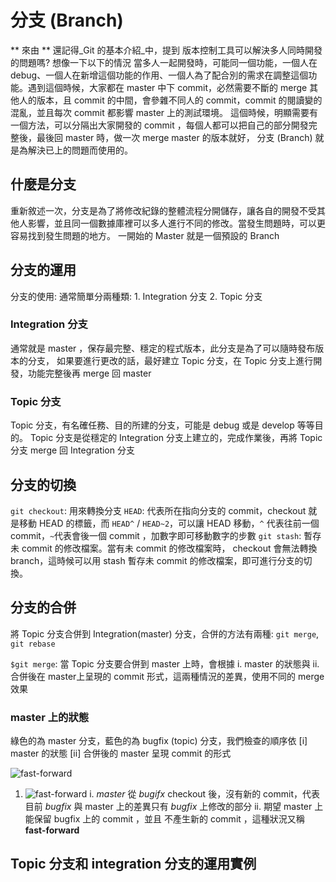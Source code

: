 # 分支 (Branch)

** 來由 **
  還記得_Git 的基本介紹_中，提到 版本控制工具可以解決多人同時開發的問題嗎? 想像一下以下的情況
  當多人一起開發時，可能同一個功能，一個人在 debug、一個人在新增這個功能的作用、一個人為了配合別的需求在調整這個功能。遇到這個時候，大家都在 master 中下 commit，必然需要不斷的 merge 其他人的版本，且 commit 的中間，會參雜不同人的 commit，commit 的閱讀變的混亂，並且每次 commit 都影響 master 上的測試環境。
  這個時候，明顯需要有一個方法，可以分隔出大家開發的 commit ，每個人都可以把自己的部分開發完整後，最後回 master 時，做一次 merge master 的版本就好， 分支 (Branch) 就是為解決已上的問題而使用的。

## 什麼是分支

重新敘述一次，分支是為了將修改紀錄的整體流程分開儲存，讓各自的開發不受其他人影響，並且同一個數據庫裡可以多人進行不同的修改。當發生問題時，可以更容易找到發生問題的地方。
一開始的 Master 就是一個預設的 Branch

## 分支的運用

分支的使用: 通常簡單分兩種類: 1. Integration 分支 2. Topic 分支

### Integration 分支

通常就是 master ，保存最完整、穩定的程式版本，此分支是為了可以隨時發布版本的分支， 如果要進行更改的話，最好建立 Topic 分支，在 Topic 分支上進行開發，功能完整後再 merge 回 master

### Topic 分支

Topic 分支，有名確任務、目的所建的分支，可能是 debug 或是 develop 等等目的。
Topic 分支是從穩定的 Integration 分支上建立的，完成作業後，再將 Topic 分支 merge 回 Integration 分支

## 分支的切換

`git checkout`: 用來轉換分支
`HEAD`: 代表所在指向分支的 commit，checkout 就是移動 HEAD 的標籤，而 `HEAD^` / `HEAD~2`，可以讓 HEAD 移動，`^` 代表往前一個 commit，`~`代表會後一個 commit ，加數字即可移動數字的步數
`git stash`: 暫存未 commit 的修改檔案。當有未 commit 的修改檔案時， checkout 會無法轉換 branch，這時候可以用 stash 暫存未 commit 的修改檔案，即可進行分支的切換。

## 分支的合併

將 Topic 分支合併到 Integration(master) 分支，合併的方法有兩種: `git merge`, `git rebase`

`$git merge`: 當 Topic 分支要合併到 master 上時，會根據 i. master 的狀態與 ii. 合併後在 master上呈現的 commit 形式，這兩種情況的差異，使用不同的 merge 效果

### master 上的狀態

綠色的為 master 分支，藍色的為 bugfix (topic) 分支，我們檢查的順序依 [i] master 的狀態 [ii] 合併後的 master 呈現 commit 的形式

![fast-forward](https://backlog.com/git-tutorial/tw/img/post/stepup/capture_stepup1_4_1.png)

1. ![fast-forward](https://backlog.com/git-tutorial/tw/img/post/stepup/capture_stepup1_4_2.png)
  i. _master_ 從 _bugifx_ checkout 後，沒有新的 commit，代表目前 _bugfix_ 與 master 上的差異只有 _bugfix_ 上修改的部分
  ii. 期望 master 上能保留 bugfix 上的 commit ，並且 不產生新的 commit ，這種狀況又稱 **fast-forward**

## Topic 分支和 integration 分支的運用實例